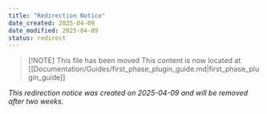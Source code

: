 ```yaml
---
title: "Redirection Notice"
date_created: 2025-04-09
date_modified: 2025-04-09
status: redirect
---
```


> [!NOTE] This file has been moved
> This content is now located at [[Documentation/Guides/first_phase_plugin_guide.md|first_phase_plugin_guide]]

*This redirection notice was created on 2025-04-09 and will be removed after two weeks.*
